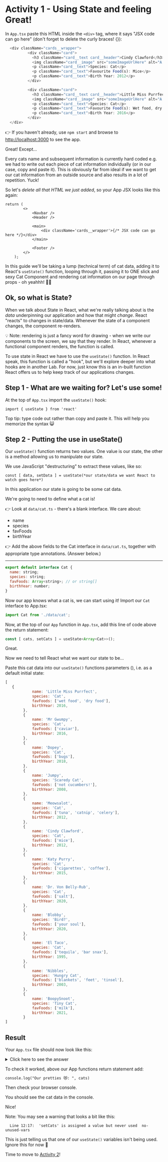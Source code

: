 # Activity 1 - Using State and feeling Great!

In `App.tsx` paste this HTML inside the `<div>` tag, where it says "JSX code can go here" (don't forget to delete the curly braces! {}):

```JavaScript
  <div className="cards__wrapper">
          <div className="card">
            <h3 className="card__text card__header">Cindy Clawford</h3>
            <img className="card__image" src="someImageUrlHere" alt="A cute tabby kitten"></img>
            <p className="card__text">Species: Cat</p>
            <p className="card__text">Favourite Food(s): Mice</p>
            <p className="card__text">Birth Year: 2012</p>
          </div>

          <div className="card">
            <h3 className="card__text card__header">Little Miss Purrfect</h3>
            <img className="card__image" src="someImageUrlHere" alt="A gray fluffy kitten"></img>
            <p className="card__text">Species: Cat</p>
            <p className="card__text">Favourite Food(s): Wet food, dry food</p>
            <p className="card__text">Birth Year: 2016</p>
          </div>
  </div>
```

👉 If you haven't already, use `npm start` and browse to [http://localhost:3000](http://localhost:3000) to see the app.

Great! Except...

Every cats name and subsequent information is currently hard coded e.g. we had to write out each piece of cat information individually (or in our case, copy and paste it). This is obviously far from ideal if we want to get our cat information from an outside source and also results in a lot of repetition. Yuck!

So let's _delete all that HTML we just added_, so your App JSX looks like this again:

```JSX
return (
		<>
			<Navbar />
			<Header />

			<main>
				<div className='cards__wrapper'>{/* JSX code can go here */}</div>
			</main>

			<Footer />
		</>
	);
```

In this guide we'll be taking a lump (technical term) of cat data, adding it to React's `useState()` function, looping through it, passing it to ONE slick and sexy Cat Component and rendering cat information on our page through props - oh yeahhh! 💃🕺

## Ok, so what is State?

When we talk about State in React, what we're really talking about is the _data_ underpinning our application and how that might _change_. React "reacts" to changes in state/data. Whenever the state of a component changes, the component re-renders.

💡 Note: rendering  is just a fancy word for drawing - when we write our components to the screen, we say that they render. In React, whenever a functional component renders, the function is called.

To use state in React we have to use the `useState()` function. In React speak, this function is called a "hook", but we'll explore deeper into what hooks are in another Lab. For now, just know this is an in-built function React offers us to help keep track of our applications changes.

## Step 1 - What are we waiting for? Let's use some!

At the top of `App.tsx` import the `useState()` hook:

`import { useState } from 'react'`

Top tip: type code out rather than copy and paste it. This will help you memorize the syntax 😺

## Step 2 - Putting the use in useState()

Our `useState()` function returns two values. One value is our state, the other is a method allowing us to manipulate our state.

We use JavaScript "destructuring" to extract these values, like so:

`const [ data, setData ] = useState(*our state/data we want React to watch goes here*)`

In this application our state is going to be some cat data.

We're going to need to define what a cat is!

👉 Look at `data/cat.ts` - there's a blank interface. We care about:

-   name
-   species
-   favFoods
-   birthYear

👉 Add the above fields to the Cat interface in `data/cat.ts`, together with appropriate type annotations. (Answer below.)

---

```JavaScript
export default interface Cat {
  name: string;
  species: string;
  favFoods: Array<string>; // or string[]
  birthYear: number;
}
```

Now our app knows what a cat is, we can start using it! Import our `Cat` interface to App.tsx:

``` JavaScript
import Cat from './data/cat';
```

Now, at the top of our `App` function in `App.tsx`, add this line of code above the return statement:

```JavaScript
const [ cats, setCats ] = useState<Array<Cat>>();
```

Great.

Now we need to tell React what we want our state to be...

Paste this cat data into our `useState()` functions parameters (), i.e. as a default initial state:

```JavaScript
[
   {
			name: 'Little Miss Purrfect',
			species: 'Cat',
			favFoods: ['wet food', 'dry food'],
			birthYear: 2016,
		},
		{
			name: 'Mr Gwumpy',
			species: 'Cat',
			favFoods: ['caviar'],
			birthYear: 2016,
		},
		{
			name: 'Dopey',
			species: 'Cat',
			favFoods: ['bugs'],
			birthYear: 2018,
		},
		{
			name: 'Jumpy',
			species: 'Scaredy Cat',
			favFoods: ['not cucumbers!'],
			birthYear: 2008,
		},
		{
			name: 'Meowsalot',
			species: 'Cat',
			favFoods: ['tuna', 'catnip', 'celery'],
			birthYear: 2012,
		},
		{
			name: 'Cindy Clawford',
			species: 'Cat',
			favFoods: ['mice'],
			birthYear: 2012,
		},
		{
			name: 'Katy Purry',
			species: 'Cat',
			favFoods: ['cigarettes', 'coffee'],
			birthYear: 2015,
		},
		{
			name: 'Dr. Von Belly-Rub',
			species: 'Cat',
			favFoods: ['salt'],
			birthYear: 2020,
		},
		{
			name: 'Blobby',
			species: 'Bird?',
			favFoods: ['your soul'],
			birthYear: 2020,
		},
		{
			name: 'El Taco',
			species: 'Cat',
			favFoods: ['tequila', 'bar snax'],
			birthYear: 1995,
		},
		{
			name: 'Nibbles',
			species: 'Hungry Cat',
			favFoods: ['blankets', 'feet', 'tinsel'],
			birthYear: 2003,
		},
		{
			name: 'BoopySnoot',
			species: 'Tiny Cat',
			favFoods: ['milk'],
			birthYear: 2021,
		}
]
```

## Result

Your `App.tsx` file should now look like this:

<details>
<summary>Click here to see the answer</summary>
<pre>

```JavaScript
import './App.css';
import Navbar from './components/navbar';
import Header from './components/header';
import Footer from './components/footer';
import { useState } from 'react';
import Cat from './data/cat';

function App() {

  const [cats, setCats] = useState<Array<Cat>>(
    // big cat array from above is here!
  );

  return (
    <>
      <Navbar />
      <Header />

      <main>
	<div className="cards__wrapper">{/* JSX code can go here */}</div>
      </main>

      <Footer />
    </>
  );
}

export default App;

```

</pre>
</details>

To check it worked, above our App functions return statement add:

`console.log("Our pretties 😻: ", cats)`

Then check your browser console.

You should see the cat data in the console.

Nice!

Note: You may see a warning that looks a bit like this:

```
  Line 12:17:  'setCats' is assigned a value but never used  no-unused-vars
```

This is just telling us that one of our `useState()` variables isn't being used. Ignore this for now 🙂

Time to move to [Activity 2](./activity_2.md)!
